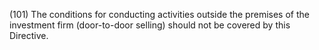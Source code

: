 (101) The conditions for conducting activities outside the premises of the investment firm (door-to-door selling) should not be covered by this Directive.